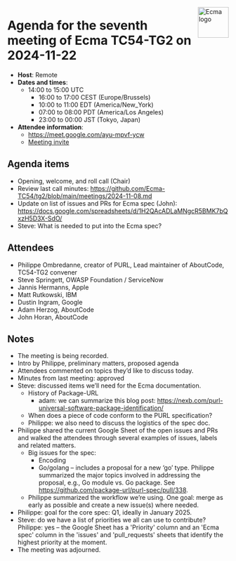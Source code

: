 <img src="https://tc54.org/images/ecma.svg" align="right" height="70" alt="Ecma logo" /> <!-- markdownlint-disable-line MD041 -->

# Agenda for the seventh meeting of Ecma TC54-TG2 on 2024-11-22

- **Host**: Remote
- **Dates and times**:
    - 14:00 to 15:00 UTC
      - 16:00 to 17:00 CEST (Europe/Brussels)
      - 10:00 to 11:00 EDT (America/New_York)
      - 07:00 to 08:00 PDT (America/Los Angeles)
      - 23:00 to 00:00 JST (Tokyo, Japan)
- **Attendee information**:
  - https://meet.google.com/ayu-mpvf-ycw
  - [Meeting invite](https://calendar.google.com/calendar/event?action=TEMPLATE&tmeid=NXVqbW9mMDMzaDVuZmlsMDdsZWZsMm9kNXVfMjAyNDEwMjVUMTQwMDAwWiBjX2Q4YjE1NDIwZGZmMTdiNzk1OWUyOWE1MWFlMzI0MDk1MWNiZTM4ZGIxZGFlNDU5NzJhODVjOWE3MTEyMDQyMDVAZw&tmsrc=c_d8b15420dff17b7959e29a51ae3240951cbe38db1dae45972a85c9a711204205%40group.calendar.google.com&scp=ALL)

## Agenda items
- Opening, welcome, and roll call (Chair)
- Review last call minutes: https://github.com/Ecma-TC54/tg2/blob/main/meetings/2024-11-08.md
- Update on list of issues and PRs for Ecma spec (John):
https://docs.google.com/spreadsheets/d/1H2QAcADLaMNgcR5BMK7bQxzH5D3X-SdO/
- Steve: What is needed to put into the Ecma spec?

## Attendees
- Philippe Ombredanne, creator of PURL, Lead maintainer of AboutCode, TC54-TG2 convener
- Steve Springett, OWASP Foundation / ServiceNow
- Jannis Hermanns, Apple
- Matt Rutkowski, IBM
- Dustin Ingram, Google
- Adam Herzog, AboutCode
- John Horan, AboutCode

## Notes
- The meeting is being recorded.
- Intro by Philippe, preliminary matters, proposed agenda
- Attendees commented on topics they’d like to discuss today.
- Minutes from last meeting: approved
- Steve: discussed items we’ll need for the Ecma documentation.
    - History of Package-URL
        - adam: we can summarize this blog post: https://nexb.com/purl-universal-software-package-identification/
    - When does a piece of code conform to the PURL specification?
    - Philippe: we also need to discuss the logistics of the spec doc.
- Philippe shared the current Google Sheet of the open issues and PRs and walked the attendees through several examples of issues, labels and related matters.
    - Big issues for the spec:
        - Encoding
        - Go/golang – includes a proposal for a new ‘go’ type.  Philippe summarized the major topics involved in addressing the proposal, e.g., Go module vs. Go package. See https://github.com/package-url/purl-spec/pull/338.
    - Philippe summarized the workflow we’re using.  One goal: merge as early as possible and create a new issue(s) where needed.
- Philippe: goal for the core spec: Q1, ideally in January 2025.
- Steve: do we have a list of priorities we all can use to contribute?  Philippe: yes – the Google Sheet has a 'Priority' column and an 'Ecma spec' column in the 'issues' and 'pull_requests' sheets that identify the highest priority at the moment.
- The meeting was adjourned.
